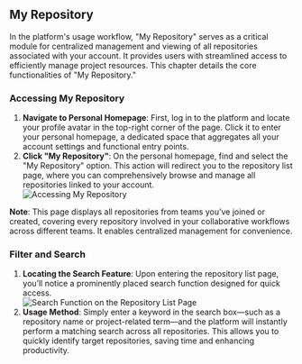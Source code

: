 ## My Repository  

In the platform's usage workflow, "My Repository" serves as a critical module for centralized management and viewing of all repositories associated with your account. It provides users with streamlined access to efficiently manage project resources. This chapter details the core functionalities of "My Repository."  

### Accessing My Repository  

1. **Navigate to Personal Homepage**: First, log in to the platform and locate your profile avatar in the top-right corner of the page. Click it to enter your personal homepage, a dedicated space that aggregates all your account settings and functional entry points.  
2. **Click "My Repository"**: On the personal homepage, find and select the "My Repository" option. This action will redirect you to the repository list page, where you can comprehensively browse and manage all repositories linked to your account.  
   ![Accessing My Repository](/portal/personal-my-repository.png)  

**Note**: This page displays all repositories from teams you’ve joined or created, covering every repository involved in your collaborative workflows across different teams. It enables centralized management for convenience.  

### Filter and Search  

1. **Locating the Search Feature**: Upon entering the repository list page, you’ll notice a prominently placed search function designed for quick access.  
   ![Search Function on the Repository List Page](/portal/personal-my-repository2.png)  
2. **Usage Method**: Simply enter a keyword in the search box—such as a repository name or project-related term—and the platform will instantly perform a matching search across all repositories. This allows you to quickly identify target repositories, saving time and enhancing productivity.
